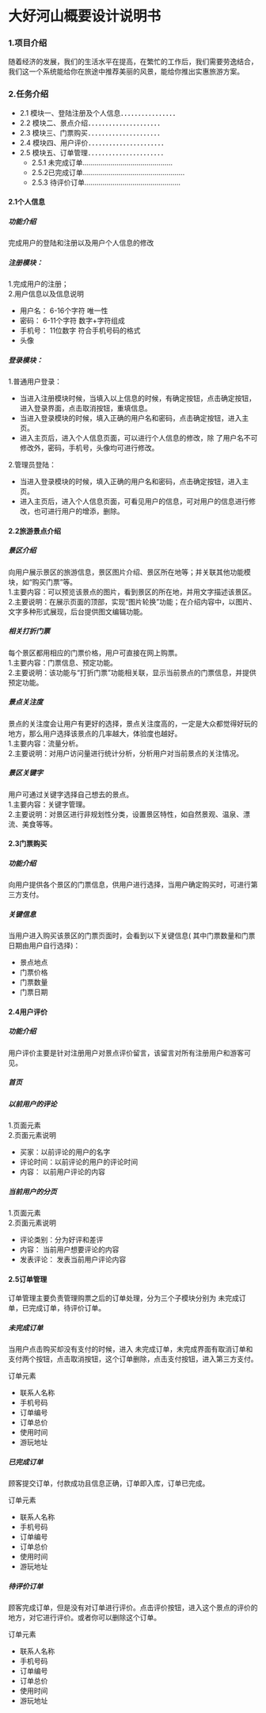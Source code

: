 # 大好河山概要设计说明书
### 1.项目介绍
  随着经济的发展，我们的生活水平在提高，在繁忙的工作后，我们需要劳逸结合，我们这一个系统能给你在旅途中推荐美丽的风景，能给你推出实惠旅游方案。
### 2.任务介绍
  - 2.1 模块一、登陆注册及个人信息．．．．．．．．．．．．．．．．
  - 2.2 模块二、景点介绍．．．．．．．．．．．．．．．．．．．．．
  - 2.3 模块三、门票购买．．．．．．．．．．．．．．．．．．．．．
  - 2.4 模块四、用户评价．．．．．．．．．．．．．．．．．．．．．．
  - 2.5 模块五、订单管理．．．．．．．．．．．．．．．．．．．．．．            
       - 2.5.1 未完成订单………………………………………         
       - 2.5.2已完成订单………………………........................        
       - 2.5.3 待评价订单………………………………............      


#### 2.1个人信息  
##### 功能介绍      
  完成用户的登陆和注册以及用户个人信息的修改       
##### 注册模块：
 1.完成用户的注册；             
 2.用户信息以及信息说明      
  -  用户名：  6-16个字符   唯一性
  -  密码：      6-11个字符   数字+字符组成
  -  手机号：  11位数字     符合手机号码的格式
  -  头像
                
##### 登录模块：         
 1.普通用户登录：
   - 当进入注册模块时候，当填入以上信息的时候，有确定按钮，点击确定按钮，进入登录界面，点击取消按钮，重填信息。
   - 当进入登录模块的时候，填入正确的用户名和密码，点击确定按钮，进入主页。
   - 进入主页后，进入个人信息页面，可以进行个人信息的修改，除 了用户名不可修改外，密码，手机号，头像均可进行修改。         
             
 2.管理员登陆：
   - 当进入登录模块的时候，填入正确的用户名和密码，点击确定按钮，进入主页。
   - 进入主页后，进入个人信息页面，可看见用户的信息，可对用户的信息进行修改，也可进行用户的增添，删除。  
   
#### 2.2旅游景点介绍
##### 景区介绍  
 向用户展示景区的旅游信息，景区图片介绍、景区所在地等；并关联其他功能模块，如“购买门票”等。  
        1.主要内容：可以预览该景点的图片，看到景区的所在地，并用文字描述该景区。  
        2.主要说明：在展示页面的顶部，实现“图片轮换”功能；在介绍内容中，以图片、文字多种形式展现，后台提供图文编辑功能。

##### 相关打折门票  
每个景区都用相应的门票价格，用户可直接在网上购票。  
        1.主要内容：门票信息、预定功能。  
        2.主要说明：该功能与“打折门票”功能相关联，显示当前景点的门票信息，并提供预定功能。
        
##### 景点关注度
景点的关注度会让用户有更好的选择，景点关注度高的，一定是大众都觉得好玩的地方，那么用户选择该景点的几率越大，体验度也越好。  
        1.主要内容：流量分析。  
        2.主要说明：对用户访问量进行统计分析，分析用户对当前景点的关注情况。
        
##### 景区关键字
用户可通过关键字选择自己想去的景点。  
        1.主要内容：关键字管理。   
        2.主要说明：对景区进行非规划性分类，设置景区特性，如自然景观、温泉、漂流、美食等等。  
        
#### 2.3门票购买
##### 功能介绍
向用户提供各个景区的门票信息，供用户进行选择，当用户确定购买时，可进行第三方支付。
##### 关键信息
 当用户进入购买该景区的门票页面时，会看到以下关键信息( 其中门票数量和门票日期由用户自行选择)：
 - 景点地点
 - 门票价格
 - 门票数量
 - 门票日期

   
#### 2.4用户评价
##### 功能介绍
  用户评价主要是针对注册用户对景点评价留言，该留言对所有注册用户和游客可见。
##### 首页
##### 以前用户的评论  
 1.页面元素       
 2.页面元素说明            
   - 买家：以前评论的用户的名字
   - 评论时间：以前评论的用户的评论时间
   - 内容： 以前用户评论的内容
         
##### 当前用户的分页   
 1.页面元素       
 2.页面元素说明        
   - 评论类别：分为好评和差评
   - 内容： 当前用户想要评论的内容
   - 发表评论： 发表当前用户评论内容                    
   
#### 2.5订单管理
   订单管理主要负责管理购票之后的订单处理，分为三个子模块分别为 未完成订单，已完成订单，待评价订单。
 
##### 未完成订单  
   当用户点击购买却没有支付的时候，进入 未完成订单，未完成界面有取消订单和支付两个按钮，点击取消按钮，这个订单删除，点击支付按钮，进入第三方支付。
             
   订单元素
   - 联系人名称
   - 手机号码
   - 订单编号
   - 订单总价
   - 使用时间
   - 游玩地址  
   
##### 已完成订单
  顾客提交订单，付款成功且信息正确，订单即入库，订单已完成。
             
   订单元素
   - 联系人名称
   - 手机号码
   - 订单编号
   - 订单总价
   - 使用时间
   - 游玩地址  
   
##### 待评价订单
   顾客完成订单，但是没有对订单进行评价。点击评价按钮，进入这个景点的评价的地方，对它进行评价。或者你可以删除这个订单。
             
   订单元素
   - 联系人名称
   - 手机号码
   - 订单编号
   - 订单总价
   - 使用时间
   - 游玩地址  
   
   

             
